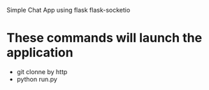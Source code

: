 Simple Chat App using flask flask-socketio

# These commands will launch the application

 - git clonne by http
 - python run.py
